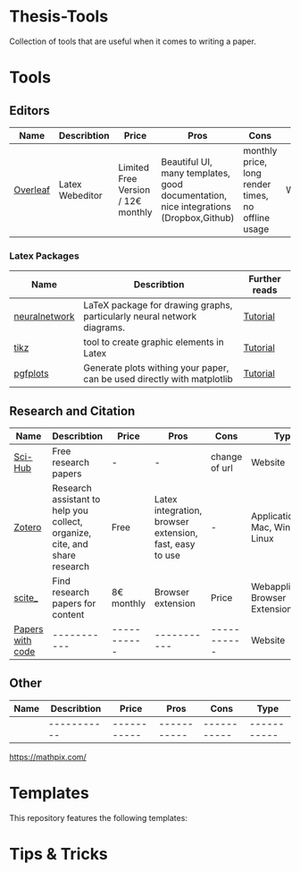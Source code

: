 # Thesis-Tools
Collection of tools that are useful when it comes to writing a paper.

# Tools

## Editors

| Name | Describtion | Price | Pros | Cons | Type |
| ----------- | ----------- | ----------- | ----------- | ----------- | ----------- |
| [Overleaf](https://www.overleaf.com/project) | Latex Webeditor | Limited Free Version / 12€ monthly | Beautiful UI, many templates, good documentation, nice integrations (Dropbox,Github) | monthly price, long render times, no offline usage | Website/Webapplications |

### Latex Packages

| Name | Describtion | Further reads |
| ----------- | ----------- | ----------- |
| [neuralnetwork](https://github.com/battlesnake/neural) | LaTeX package for drawing graphs, particularly neural network diagrams. | [Tutorial](https://github.com/battlesnake/neural)  |
| [tikz](https://www.overleaf.com/learn/latex/TikZ_package) | tool to create graphic elements in Latex | [Tutorial](https://www.overleaf.com/project)  |
| [pgfplots](https://www.overleaf.com/learn/latex/Pgfplots_package) | Generate plots withing your paper, can be used directly with matplotlib | [Tutorial](https://blog.martisak.se/2019/09/29/publication_ready_figures/)  |

## Research and Citation

| Name | Describtion | Price | Pros | Cons | Type |
| ----------- | ----------- | ----------- | ----------- | ----------- | ----------- |
| [Sci-Hub](https://www.google.com/search?q=sci+hub) | Free research papers | - | - | change of url | Website |
| [Zotero](https://www.zotero.org) | Research assistant to help you collect, organize, cite, and share research | Free | Latex integration, browser extension, fast, easy to use | - | Application: Mac, Windows, Linux |
| [scite_](https://scite.ai/) | Find research papers for content | 8€ monthly | Browser extension | Price | Webapplication, Browser Extension |
| [Papers with code ](https://paperswithcode.com) | -----------| -----------| ----------- | ----------- | Website |

## Other

| Name | Describtion | Price | Pros | Cons | Type |
| ----------- | ----------- | ----------- | ----------- | ----------- | ----------- |
| | ----------- | ----------- | ----------- | ----------- | ----------- |
https://mathpix.com/

# Templates
This repository features the following templates:

# Tips & Tricks

#
